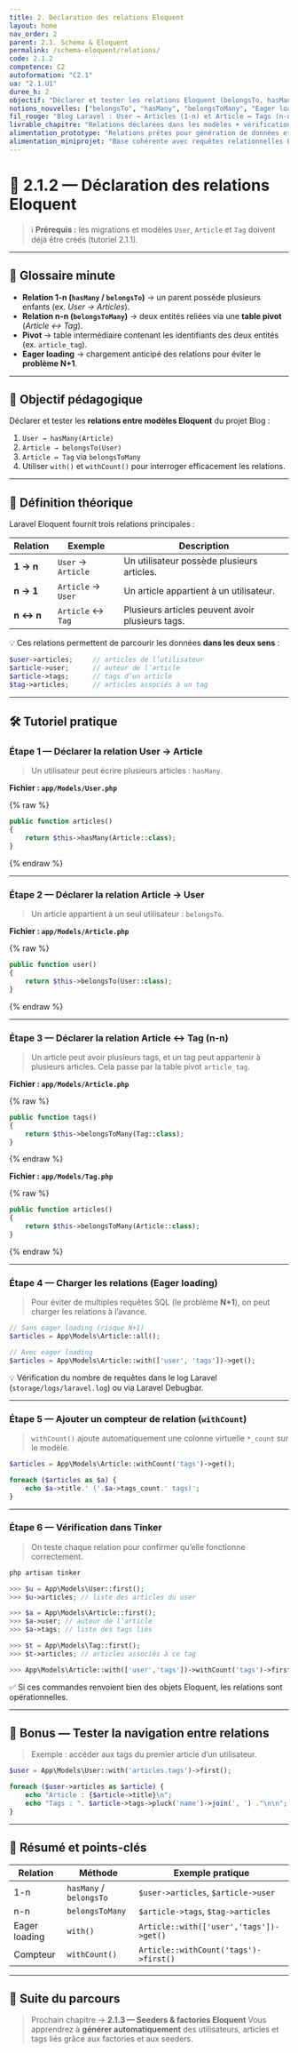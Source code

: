 ```yaml
---
title: 2. Déclaration des relations Eloquent
layout: home
nav_order: 2
parent: 2.1. Schéma & Eloquent
permalink: /schema-eloquent/relations/
code: 2.1.2
competence: C2
autoformation: "C2.1"
ua: "2.1.U1"
duree_h: 2
objectif: "Déclarer et tester les relations Eloquent (belongsTo, hasMany, belongsToMany) entre User, Article et Tag."
notions_nouvelles: ["belongsTo", "hasMany", "belongsToMany", "Eager loading"]
fil_rouge: "Blog Laravel : User → Articles (1-n) et Article ↔ Tags (n-n)"
livrable_chapitre: "Relations déclarées dans les modèles + vérification via Tinker (`with`, `withCount`)."
alimentation_prototype: "Relations prêtes pour génération de données et affichage (seeders & API)."
alimentation_miniprojet: "Base cohérente avec requêtes relationnelles Eloquent."
---
```


# 📘 2.1.2 — Déclaration des relations Eloquent

> ℹ️ **Prérequis :** les migrations et modèles `User`, `Article` et `Tag` doivent déjà être créés (tutoriel 2.1.1).

---

## 📒 Glossaire minute

- **Relation 1-n (`hasMany` / `belongsTo`)** → un parent possède plusieurs enfants (ex. *User → Articles*).  
- **Relation n-n (`belongsToMany`)** → deux entités reliées via une **table pivot** (*Article ↔ Tag*).  
- **Pivot** → table intermédiaire contenant les identifiants des deux entités (ex. `article_tag`).  
- **Eager loading** → chargement anticipé des relations pour éviter le **problème N+1**.  

---

## 🎯 Objectif pédagogique

Déclarer et tester les **relations entre modèles Eloquent** du projet Blog :

1. `User → hasMany(Article)`  
2. `Article → belongsTo(User)`  
3. `Article ↔ Tag` via `belongsToMany`  
4. Utiliser `with()` et `withCount()` pour interroger efficacement les relations.  

---

## 🧠 Définition théorique

Laravel Eloquent fournit trois relations principales :

| Relation | Exemple | Description |
|-----------|----------|-------------|
| **1 → n** | `User` → `Article` | Un utilisateur possède plusieurs articles. |
| **n → 1** | `Article` → `User` | Un article appartient à un utilisateur. |
| **n ↔ n** | `Article` ↔ `Tag` | Plusieurs articles peuvent avoir plusieurs tags. |

💡 Ces relations permettent de parcourir les données **dans les deux sens** :
```php
$user->articles;     // articles de l’utilisateur
$article->user;      // auteur de l’article
$article->tags;      // tags d’un article
$tag->articles;      // articles associés à un tag
````

---

## 🛠 Tutoriel pratique

### Étape 1 — Déclarer la relation **User → Article**

> Un utilisateur peut écrire plusieurs articles : `hasMany`.

**Fichier : `app/Models/User.php`**

{% raw %}

```php
public function articles()
{
    return $this->hasMany(Article::class);
}
```

{% endraw %}

---

### Étape 2 — Déclarer la relation **Article → User**

> Un article appartient à un seul utilisateur : `belongsTo`.

**Fichier : `app/Models/Article.php`**

{% raw %}

```php
public function user()
{
    return $this->belongsTo(User::class);
}
```

{% endraw %}

---

### Étape 3 — Déclarer la relation **Article ↔ Tag (n-n)**

> Un article peut avoir plusieurs tags, et un tag peut appartenir à plusieurs articles.
> Cela passe par la table pivot `article_tag`.

**Fichier : `app/Models/Article.php`**

{% raw %}

```php
public function tags()
{
    return $this->belongsToMany(Tag::class);
}
```

{% endraw %}

**Fichier : `app/Models/Tag.php`**

{% raw %}

```php
public function articles()
{
    return $this->belongsToMany(Article::class);
}
```

{% endraw %}

---

### Étape 4 — Charger les relations (Eager loading)

> Pour éviter de multiples requêtes SQL (le problème **N+1**), on peut charger les relations à l’avance.

```php
// Sans eager loading (risque N+1)
$articles = App\Models\Article::all();

// Avec eager loading
$articles = App\Models\Article::with(['user', 'tags'])->get();
```

💡 Vérification du nombre de requêtes dans le log Laravel (`storage/logs/laravel.log`) ou via Laravel Debugbar.

---

### Étape 5 — Ajouter un compteur de relation (`withCount`)

> `withCount()` ajoute automatiquement une colonne virtuelle `*_count` sur le modèle.

```php
$articles = App\Models\Article::withCount('tags')->get();

foreach ($articles as $a) {
    echo $a->title.' ('.$a->tags_count.' tags)';
}
```

---

### Étape 6 — Vérification dans Tinker

> On teste chaque relation pour confirmer qu’elle fonctionne correctement.

```bash
php artisan tinker
```

```php
>>> $u = App\Models\User::first();
>>> $u->articles; // liste des articles du user

>>> $a = App\Models\Article::first();
>>> $a->user; // auteur de l’article
>>> $a->tags; // liste des tags liés

>>> $t = App\Models\Tag::first();
>>> $t->articles; // articles associés à ce tag

>>> App\Models\Article::with(['user','tags'])->withCount('tags')->first();
```

✅ Si ces commandes renvoient bien des objets Eloquent, les relations sont opérationnelles.

---

## 📘 Bonus — Tester la navigation entre relations

> Exemple : accéder aux tags du premier article d’un utilisateur.

```php
$user = App\Models\User::with('articles.tags')->first();

foreach ($user->articles as $article) {
    echo "Article : {$article->title}\n";
    echo "Tags : ". $article->tags->pluck('name')->join(', ') ."\n\n";
}
```

---

## 🧾 Résumé et points-clés

| Relation      | Méthode                 | Exemple pratique                        |
| ------------- | ----------------------- | --------------------------------------- |
| 1-n           | `hasMany` / `belongsTo` | `$user->articles`, `$article->user`     |
| n-n           | `belongsToMany`         | `$article->tags`, `$tag->articles`      |
| Eager loading | `with()`                | `Article::with(['user','tags'])->get()` |
| Compteur      | `withCount()`           | `Article::withCount('tags')->first()`   |

---

## 🔗 Suite du parcours

> Prochain chapitre → **2.1.3 — Seeders & factories Eloquent**
> Vous apprendrez à **générer automatiquement** des utilisateurs, articles et tags liés grâce aux factories et aux seeders.


